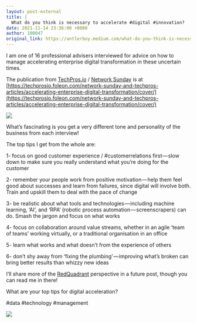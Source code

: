 ```yaml
---
layout: post-external
title: |
  What do you think is necessary to accelerate #digital #innovation?
date: 2021-11-14 23:36:00 +0000
author: 100047
original_link: https://antlerboy.medium.com/what-do-you-think-is-necessary-to-accelerate-digital-innovation-f17b045cb435?source=rss-97852f5a56ae------2
---
```


I am one of 16 professional advisers interviewed for advice on how to manage accelerating enterprise digital transformation in these uncertain times.

The publication from [TechPros.io](https://www.linkedin.com/feed/#) / [Network Sunday](https://www.linkedin.com/feed/#) is at [https://techprosio.foleon.com/network-sunday-and-techpros-articles/accelerating-enterprise-digital-transformation/cover/](https://techprosio.foleon.com/network-sunday-and-techpros-articles/accelerating-enterprise-digital-transformation/cover/)

![](https://cdn-images-1.medium.com/max/1024/1*FzJ2IYj_3T-9z3M2oW7-kg.png)

What’s fascinating is you get a very different tone and personality of the business from each interview!

The top tips I get from the whole are:

1- focus on good customer experience / #customerrelations first — slow down to make sure you really understand what you’re doing for the customer

2- remember your people work from positive motivation — help them feel good about successes and learn from failures, since digital will involve both. Train and upskill them to deal with the pace of change

3- be realistic about what tools and technologies — including machine learning, ‘AI’, and ‘RPA’ (robotic process automation — screenscrapers) can do. Smash the jargon and focus on what works

4- focus on collaboration around value streams, whether in an agile ‘team of teams’ working virtually, or a traditional organisation in an office

5- learn what works and what doesn’t from the experience of others

6- don’t shy away from ‘fixing the plumbing’ — improving what’s broken can bring better results than whizzy new ideas

I’ll share more of the [RedQuadrant](https://www.linkedin.com/feed/#) perspective in a future post, though you can read me in there!

What are your top tips for digital acceleration?

#data #technology #management

 ![](https://medium.com/_/stat?event=post.clientViewed&referrerSource=full_rss&postId=f17b045cb435)
